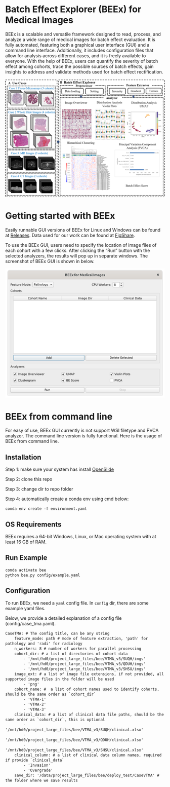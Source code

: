 # Batch Effect Explorer (BEEx) for Medical Images
BEEx is a scalable and versatile framework designed to read, process, and analyze a wide range of medical images for batch effect evaluation. It is fully automated, featuring both a graphical user interface (GUI) and a command line interface. Additionally, it includes configuration files that allow for analysis across different cases, and it is freely available to everyone. With the help of BEEx, users can quantify the severity of batch effect among cohorts, trace the possible sources of batch effects, gain insights to address and validate methods used for batch effect rectification.

![](docs/beex_overview.png)

# Getting started with BEEx
Easily runnable GUI versions of BEEx for Linux and Windows can be found at [Releases](https://github.com/wuusn/beex/releases). Data used for our work can be found at [FigShare](https://figshare.com/s/a58be7e45928df2dfcb2).

To use the BEEx GUI, users need to specify the location of image files of each cohort with a few clicks. After clicking the “Run” button with the selected analyzers, the results will pop up in separate windows. The screenshot of BEEx GUI is shown in below.

![](docs/beex_gui.png)

# BEEx from command line
For easy of use, BEEx GUI currently is not support WSI filetype and PVCA analyzer. The command line version is fully functional. Here is the usage of BEEx from command line. 

## Installation
Step 1: make sure your system has install [OpenSlide](https://openslide.org/download/)

Step 2: clone this repo

Step 3: change dir to repo folder  

Step 4: automatically create a conda env using cmd below:
```
conda env create -f environment.yaml
```

## OS Requirements
BEEx requires a 64-bit Windows, Linux, or Mac operating system with at least 16 GB of RAM. 

## Run Example
```
conda activate bee
python bee.py config/example.yaml
```

## Configuration
To run BEEx, we need a `yaml` config file. In `config` dir, there are some example yaml files.

Below, we provide a detailed explanation of a config file (config/case_tma.yaml).

```
CaseTMA: # The config title, can be any string
    feature_mode: path # mode of feature extraction, 'path' for pathology and 'radi' for radiology
    n_workers: 8 # number of workers for parallel processing
    cohort_dir: # a list of directories of cohort data
        - '/mnt/hd0/project_large_files/bee/VTMA_v3/SUQH/imgs'
        - '/mnt/hd0/project_large_files/bee/VTMA_v3/QDUH/imgs'
        - '/mnt/hd0/project_large_files/bee/VTMA_v3/SHSU/imgs'
    image_ext: # a list of image file extensions, if not provided, all supported image files in the folder will be used
        - 'png'
    cohort_name: #  a list of cohort names used to identify cohorts, should be the same order as `cohort_dir`
        - 'VTMA-1'
        - 'VTMA-2'
        - 'VTMA-3'
    clinical_data: # a list of clinical data file paths, should be the same order as `cohort_dir`, this is optional
        - '/mnt/hd0/project_large_files/bee/VTMA_v3/SUQH/clinical.xlsx'
        - '/mnt/hd0/project_large_files/bee/VTMA_v3/QDUH/clinical.xlsx'
        - '/mnt/hd0/project_large_files/bee/VTMA_v3/SHSU/clinical.xlsx'
    clinical_column: # a list of clinical data column names, required if provide `clinical_data`
        - 'Invasion'
        - 'Overgrade'
    save_dir: '/data/project_large_files/bee/deploy_test/CaseVTMA' # the folder where we save results
```

